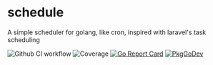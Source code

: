 # schedule
A simple scheduler for golang, like cron, inspired with laravel's task scheduling

![Github CI workflow](https://github.com/iflamed/schedule/actions/workflows/ci.yml/badge.svg)
![Coverage](https://img.shields.io/badge/Coverage-85.0%25-brightgreen)
[![Go Report Card](https://goreportcard.com/badge/github.com/iflamed/schedule)](https://goreportcard.com/report/github.com/iflamed/schedule) 
[![PkgGoDev](https://pkg.go.dev/badge/github.com/iflamed/schedule)](https://pkg.go.dev/github.com/iflamed/schedule)

